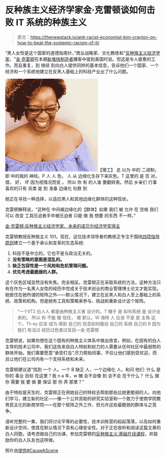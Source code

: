 # 反种族主义经济学家金·克雷顿谈如何击败 IT 系统的种族主义

> 原文：<https://thenewstack.io/anti-racist-economist-kim-crayton-on-how-to-beat-the-systemic-racism-of-it/>

“黑人女性是这个国家的道德指南针，”商业战略家、文化教练和"[反种族主义经济学家](https://hashtagcauseascene.com/about-kim/)，"[金·克雷顿](https://twitter.com/KimCrayton1)在本期[新堆栈制造者](/podcasts/makers)播客中提到美国时说。但这是令人疲惫的工作。而且重复，到 继续 到向白人提供同样的基本信息，告诉他们一个国家、一个经济和一个系统地建立在反黑人基础上的科技产业出了什么问题。

![A photo of Kim, a Black woman with red lipstick and a purple blouse laughing with her whole heart](img/c5cd63fcf6ce23a490138e0b3e5063b3.png)【理工】 总 以为 中的 二进制， 即 中的我的 神经。P  人 人 色， 人 从 边缘化生存下来灰色。T  这里的 是 否 对， 错， 好， 坏 因为视情况而变 。 所以 你 有 的人谁 要翻转表。然后 乡亲们 行事喜欢的只有 另类 是 到 准备 边缘化 社群 到

她正在寻找一种选择，以适应黑人和其他边缘化群体的这种现状。

克雷顿解释说，“这种在 中间被边缘化的【群体】如果 我们 被 允许 在 空格 我们 可以 改变 工具压迫者手中被压迫者 只能 做 我 想要 的东西 不一样。”

[金·克雷顿:反种族主义经济学家，未来的诺贝尔经济学奖得主](https://thenewstack.simplecast.com/episodes/kim-crayton-anti-racist-economist-and-future-nobel-prize-for-economics)

克雷顿教授反种族主义 101。现在，这位技术领导者的教练正专注于围绕[四项指导原则](https://hashtagcauseascene.com/)建立一个基于承认和变革的生态系统:

1.  科技不是中立的。它也不是与政治无关的。
2.  **没有策略的意图是混乱的。**
3.  **缺乏包容性是一个风险和危机管理问题。**
4.  **优先考虑最脆弱的人群。**

这个灰色区域显然没有失焦。完全相反。克雷顿正在采取系统的方法，这种方法只有在作为一名黑人女性的经历中完成关于技术创业的商业管理博士论文才能实现。她居住在她所谓的矩阵之外——默认情况下，建立在反黑人和白人至上基础上的系统、政策和机构。但是她有工具和策略来参与、挑战和重新设计这个矩阵。

> “一个llT2 白人人 都是由种族主义者 设计的。T 帽子 是 如何系统 是 设计出来的。 所以 你 不能 被 信任， 被 默认。W 海特 人 应该 不是 是 主角 这个。Th ey 应该 成为 得到 自己的 信息如何撬动 自己的 系统 自己的 B 因为 我们 有活过 经历过危害过盲目—金·克雷顿

克雷顿说，如果你想在这个固有的种族主义体系中做出改变，例如，在固有的白人主导的技术公司中，我们这些来自白人特权和权力的人需要从任何社区中最弱势的群体开始。我们需要愿意“承受打击”,尽力帮助同事，不仅让他们感到受欢迎，而且让他们在公司内有一个支持系统和未来。

克雷顿建议道"找到 一个 人，一个 B 缺乏 人，一个边缘化 人，和问 他们: 什么 是 你的 事业 目标 在这里？我 n a 年，w 帽 会不会像 到 会不会 在干什么？ 什么 做 你 需要 我 要 做 要 保证 那 你 弄 那里？”

由于特权是天生的，克雷顿正在用她自己的特权去帮助那些比她更脆弱的人。向他们学习，建立新的社区——像一个公共资助的研究实验室和一个致力于使商学院教育民主化的新商学院——在那个矩阵之外工作，但允许这些最脆弱的群体与之竞争。

请听完整的一集，我们将讨论平等的必要性，技术训练营的起起落落，以及如何重新设计空间，使其在默认情况下具有心理安全性。对于正在收听和阅读这篇文章的白人同胞，请考虑做自己的功课，参加克雷顿的[反种族主义:基础在线课程](https://being-antiracist.com/)，并鼓励你的白人队友也这样做。

照片由[提供#CauseAScene](https://hashtagcauseascene.com/about-kim/)

<svg xmlns:xlink="http://www.w3.org/1999/xlink" viewBox="0 0 68 31" version="1.1"><title>Group</title> <desc>Created with Sketch.</desc></svg>